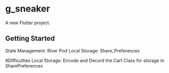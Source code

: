 # g_sneaker

A new Flutter project.

## Getting Started

State Management: River Pod
Local Storage: Share_Preferences

#Difficulties
Local Storage: Encode and Decord the Cart Class for storage in SharePreferences
